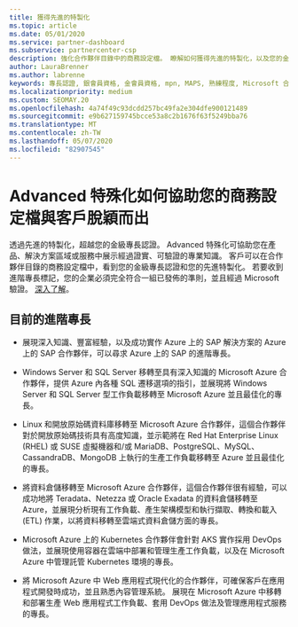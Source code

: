 ```yaml
---
title: 獲得先進的特製化
ms.topic: article
ms.date: 05/01/2020
ms.service: partner-dashboard
ms.subservice: partnercenter-csp
description: 強化合作夥伴目錄中的商務設定檔。 瞭解如何獲得先進的特製化，以及您的金級/銀級專長認證。
author: LauraBrenner
ms.author: labrenne
keywords: 專長認證, 銀會員資格, 金會員資格, mpn, MAPS, 熟練程度, Microsoft 合作夥伴網路, 網路會員資格, 進階專長
ms.localizationpriority: medium
ms.custom: SEOMAY.20
ms.openlocfilehash: 4a74f49c93dcdd257bc49fa2e304dfe900121489
ms.sourcegitcommit: e9b627159745bcce53a8c2b1676f63f5249bba76
ms.translationtype: MT
ms.contentlocale: zh-TW
ms.lasthandoff: 05/07/2020
ms.locfileid: "82907545"
---
```

# <a name="how-advanced-specializations-help-your-business-profile-stand-out-to-customers"></a>Advanced 特殊化如何協助您的商務設定檔與客戶脫穎而出

透過先進的特製化，超越您的金級專長認證。 Advanced 特殊化可協助您在產品、解決方案區域或服務中展示經過證實、可驗證的專業知識。 客戶可以在合作夥伴目錄的商務設定檔中，看到您的金級專長認證和您的先進特製化。 若要收到進階專長標記，您的企業必須完全符合一組已發佈的準則，並且經過 Microsoft 驗證。 [深入了解](https://partner.microsoft.com/membership/competencies#tab-content-2)。

## <a name="the-current-advanced-specializations"></a>目前的進階專長

- 展現深入知識、豐富經驗，以及成功實作 Azure 上的 SAP 解決方案的 Azure 上的 SAP 合作夥伴，可以尋求 Azure 上的 SAP 的進階專長。

- Windows Server 和 SQL Server 移轉至具有深入知識的 Microsoft Azure 合作夥伴，提供 Azure 內各種 SQL 遷移選項的指引，並展現將 Windows Server 和 SQL Server 型工作負載移轉至 Microsoft Azure 並且最佳化的專長。 

- Linux 和開放原始碼資料庫移轉至 Microsoft Azure 合作夥伴，這個合作夥伴對於開放原始碼技術具有高度知識，並示範將在 Red Hat Enterprise Linux (RHEL) 或 SUSE 虛擬機器和/或 MariaDB、PostgreSQL、MySQL、CassandraDB、MongoDB 上執行的生產工作負載移轉至 Azure 並且最佳化的專長。

- 將資料倉儲移轉至 Microsoft Azure 合作夥伴，這個合作夥伴很有經驗，可以成功地將 Teradata、Netezza 或 Oracle Exadata 的資料倉儲移轉至 Azure，並展現分析現有工作負載、產生架構模型和執行擷取、轉換和載入 (ETL) 作業，以將資料移轉至雲端式資料倉儲方面的專長。

- Microsoft Azure 上的 Kubernetes 合作夥伴會針對 AKS 實作採用 DevOps 做法，並展現使用容器在雲端中部署和管理生產工作負載，以及在 Microsoft Azure 中管理託管 Kubernetes 環境的專長。

- 將 Microsoft Azure 中 Web 應用程式現代化的合作夥伴，可確保客戶在應用程式開發時成功，並且熟悉內容管理系統。 展現在 Microsoft Azure 中移轉和部署生產 Web 應用程式工作負載、套用 DevOps 做法及管理應用程式服務的專長。
